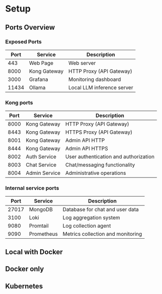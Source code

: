 # Setup

## Ports Overview

### Exposed Ports

| Port  | Service      | Description |
|-------|--------------|-------------|
| 443   | Web Page     | Web server |
| 8000  | Kong Gateway | HTTP Proxy (API Gateway) |
| 3000  | Grafana      | Monitoring dashboard |
| 11434 | Ollama       | Local LLM inference server |

### Kong ports

| Port | Service       | Description |
|------|---------------|-------------|
| 8000 | Kong Gateway  | HTTP Proxy (API Gateway) |
| 8443 | Kong Gateway  | HTTPS Proxy (API Gateway) |
| 8001 | Kong Gateway  | Admin API HTTP |
| 8444 | Kong Gateway  | Admin API HTTPS |
| 8002 | Auth Service  | User authentication and authorization |
| 8003 | Chat Service  | Chat/messaging functionality |
| 8004 | Admin Service | Administrative operations |

### Internal service ports

| Port | Service | Description |
|------|---------|-------------|
| 27017 | MongoDB | Database for chat and user data |
| 3100 | Loki | Log aggregation system |
| 9080 | Promtail | Log collection agent |
| 9090 | Prometheus | Metrics collection and monitoring |

## Local with Docker

## Docker only

## Kubernetes


